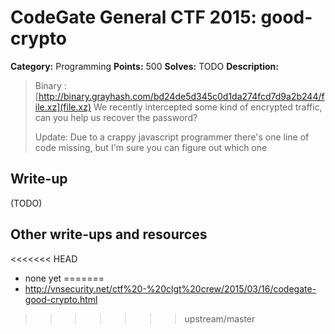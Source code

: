 # CodeGate General CTF 2015: good-crypto

**Category:** Programming
**Points:** 500
**Solves:** TODO
**Description:** 

> Binary : [http://binary.grayhash.com/bd24de5d345c0d1da274fcd7d9a2b244/file.xz](file.xz)
> We recently intercepted some kind of encrypted traffic, can you help us recover the password?
> 
> Update: Due to a crappy javascript programmer there's one line of code missing, but I'm sure you can figure out which one

## Write-up

(TODO)

## Other write-ups and resources

<<<<<<< HEAD
* none yet
=======
* <http://vnsecurity.net/ctf%20-%20clgt%20crew/2015/03/16/codegate-good-crypto.html>
>>>>>>> upstream/master
